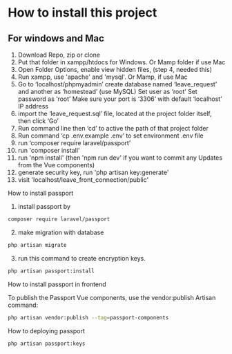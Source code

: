 # How to install this project 

## For windows and Mac 

1) Download Repo, zip or clone
2) Put that folder in xampp/htdocs for Windows. Or Mamp folder if use Mac
3) Open Folder Options, enable view hidden files, (step 4, needed this)
4) Run xampp, use 'apache' and 'mysql'. Or Mamp, if use Mac
5) Go to ‘localhost/phpmyadmin’ create database named ‘leave_request’ and another as ‘homestead’ (use MySQL)
	Set user as ‘root’
	Set password as ‘root’
	Make sure your port is ‘3306’ with default ‘localhost’ IP address
6) import the ‘leave_request.sql’ file, located at the project folder itself, then click ‘Go’
7) Run command line then ‘cd’ to active the path of that project folder
8) Run command ‘cp .env.example .env’ to set environment .env file
9) run ‘composer require laravel/passport’
10) run 'composer install'
11) run 'npm install' (then 'npm run dev' if you want to commit any Updates from the Vue components)
12) generate security key, run 'php artisan key:generate'
13) visit 'localhost/leave_front_connection/public'

How to install passport

1) install passport by
```sh
composer require laravel/passport
```

2) make migration with database
```sh
php artisan migrate
```

3) run this command to create encryption keys.
```sh
php artisan passport:install
```

How to install passport in frontend

To publish the Passport Vue components,  use the vendor:publish Artisan command:
```sh
php artisan vendor:publish --tag=passport-components
```

How to deploying passport
```sh
php artisan passport:keys
```

